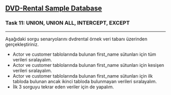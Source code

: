 ## <a href="https://github.com/frknsprnl/Tasks-Projects/blob/master/sql/dvd-rental-sample-database-diagram.png?raw=true"> DVD-Rental Sample Database </a>

### **Task 11:**  UNION, UNION ALL, INTERCEPT, EXCEPT
---

Aşağıdaki sorgu senaryolarını dvdrental örnek veri tabanı üzerinden gerçekleştiriniz.

- Actor ve customer tablolarında bulunan first_name sütunları için tüm verileri sıralayalım.
- Actor ve customer tablolarında bulunan first_name sütunları için kesişen verileri sıralayalım.
- Actor ve customer tablolarında bulunan first_name sütunları için ilk tabloda bulunan ancak ikinci tabloda bulunmayan verileri sıralayalım.
- İlk 3 sorguyu tekrar eden veriler için de yapalım.

